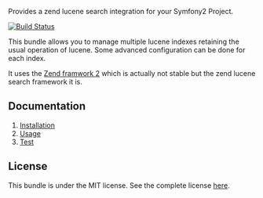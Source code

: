 Provides a zend lucene search integration for your Symfony2 Project.

[![Build Status](https://secure.travis-ci.org/egeloen/IvoryLuceneSearchBundle.png)](http://travis-ci.org/egeloen/IvoryLuceneSearchBundle)

This bundle allows you to manage multiple lucene indexes retaining the usual operation of lucene.
Some advanced configuration can be done for each index.

It uses the [Zend framwork 2](http://github.com/zendframework/zf2) which is actually not stable but the zend lucene search framework it is.

Documentation
-------------

   1. [Installation](http://github.com/egeloen/IvoryLuceneSearchBundle/blob/master/Resources/doc/installation.md)
   2. [Usage](http://github.com/egeloen/IvoryLuceneSearchBundle/blob/master/Resources/doc/usage.md)
   3. [Test](http://github.com/egeloen/IvoryLuceneSearchBundle/blob/master/Resources/doc/test.md)

License
-------

This bundle is under the MIT license. See the complete license [here](http://github.com/egeloen/IvoryLuceneSearchBundle/blob/master/Resources/meta/LICENSE).
